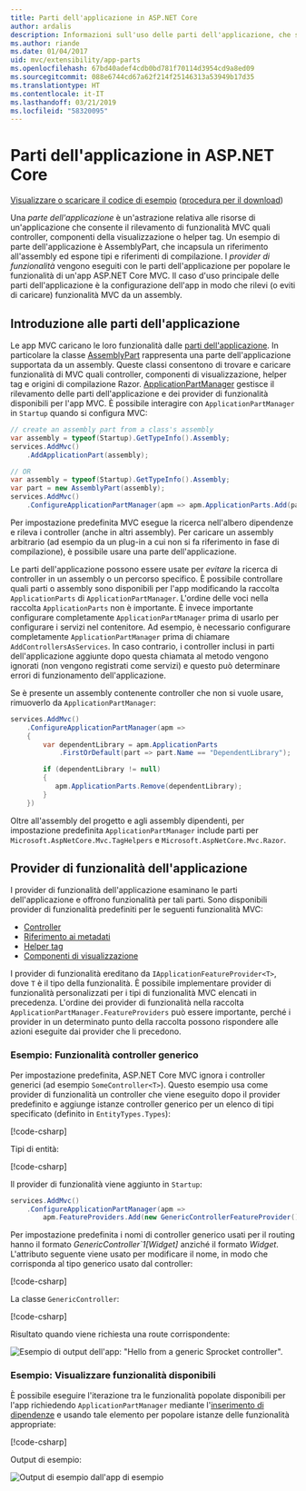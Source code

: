 ```yaml
---
title: Parti dell'applicazione in ASP.NET Core
author: ardalis
description: Informazioni sull'uso delle parti dell'applicazione, che sono astrazioni relative alle risorse di un'app, per rilevare o evitare di caricare funzionalità da un assembly.
ms.author: riande
ms.date: 01/04/2017
uid: mvc/extensibility/app-parts
ms.openlocfilehash: 67bd40adef4cdb0bd781f70114d3954cd9a8ed09
ms.sourcegitcommit: 088e6744cd67a62f214f25146313a53949b17d35
ms.translationtype: HT
ms.contentlocale: it-IT
ms.lasthandoff: 03/21/2019
ms.locfileid: "58320095"
---
```

# <a name="application-parts-in-aspnet-core"></a>Parti dell'applicazione in ASP.NET Core

[Visualizzare o scaricare il codice di esempio](https://github.com/aspnet/Docs/tree/master/aspnetcore/mvc/advanced/app-parts/sample) ([procedura per il download](xref:index#how-to-download-a-sample))

Una *parte dell'applicazione* è un'astrazione relativa alle risorse di un'applicazione che consente il rilevamento di funzionalità MVC quali controller, componenti della visualizzazione o helper tag. Un esempio di parte dell'applicazione è AssemblyPart, che incapsula un riferimento all'assembly ed espone tipi e riferimenti di compilazione. I *provider di funzionalità* vengono eseguiti con le parti dell'applicazione per popolare le funzionalità di un'app ASP.NET Core MVC. Il caso d'uso principale delle parti dell'applicazione è la configurazione dell'app in modo che rilevi (o eviti di caricare) funzionalità MVC da un assembly.

## <a name="introducing-application-parts"></a>Introduzione alle parti dell'applicazione

Le app MVC caricano le loro funzionalità dalle [parti dell'applicazione](/dotnet/api/microsoft.aspnetcore.mvc.applicationparts.applicationpart). In particolare la classe [AssemblyPart](/dotnet/api/microsoft.aspnetcore.mvc.applicationparts.assemblypart#Microsoft_AspNetCore_Mvc_ApplicationParts_AssemblyPart) rappresenta una parte dell'applicazione supportata da un assembly. Queste classi consentono di trovare e caricare funzionalità di MVC quali controller, componenti di visualizzazione, helper tag e origini di compilazione Razor. [ApplicationPartManager](/dotnet/api/microsoft.aspnetcore.mvc.applicationparts.applicationpartmanager) gestisce il rilevamento delle parti dell'applicazione e dei provider di funzionalità disponibili per l'app MVC. È possibile interagire con `ApplicationPartManager` in `Startup` quando si configura MVC:

```csharp
// create an assembly part from a class's assembly
var assembly = typeof(Startup).GetTypeInfo().Assembly;
services.AddMvc()
    .AddApplicationPart(assembly);

// OR
var assembly = typeof(Startup).GetTypeInfo().Assembly;
var part = new AssemblyPart(assembly);
services.AddMvc()
    .ConfigureApplicationPartManager(apm => apm.ApplicationParts.Add(part));
```

Per impostazione predefinita MVC esegue la ricerca nell'albero dipendenze e rileva i controller (anche in altri assembly). Per caricare un assembly arbitrario (ad esempio da un plug-in a cui non si fa riferimento in fase di compilazione), è possibile usare una parte dell'applicazione.

Le parti dell'applicazione possono essere usate per *evitare* la ricerca di controller in un assembly o un percorso specifico. È possibile controllare quali parti o assembly sono disponibili per l'app modificando la raccolta `ApplicationParts` di `ApplicationPartManager`. L'ordine delle voci nella raccolta `ApplicationParts` non è importante. È invece importante configurare completamente `ApplicationPartManager` prima di usarlo per configurare i servizi nel contenitore. Ad esempio, è necessario configurare completamente `ApplicationPartManager` prima di chiamare `AddControllersAsServices`. In caso contrario, i controller inclusi in parti dell'applicazione aggiunte dopo questa chiamata al metodo vengono ignorati (non vengono registrati come servizi) e questo può determinare errori di funzionamento dell'applicazione.

Se è presente un assembly contenente controller che non si vuole usare, rimuoverlo da `ApplicationPartManager`:

```csharp
services.AddMvc()
    .ConfigureApplicationPartManager(apm =>
    {
        var dependentLibrary = apm.ApplicationParts
            .FirstOrDefault(part => part.Name == "DependentLibrary");

        if (dependentLibrary != null)
        {
           apm.ApplicationParts.Remove(dependentLibrary);
        }
    })
```

Oltre all'assembly del progetto e agli assembly dipendenti, per impostazione predefinita `ApplicationPartManager` include parti per `Microsoft.AspNetCore.Mvc.TagHelpers` e `Microsoft.AspNetCore.Mvc.Razor`.

## <a name="application-feature-providers"></a>Provider di funzionalità dell'applicazione

I provider di funzionalità dell'applicazione esaminano le parti dell'applicazione e offrono funzionalità per tali parti. Sono disponibili provider di funzionalità predefiniti per le seguenti funzionalità MVC:

* [Controller](/dotnet/api/microsoft.aspnetcore.mvc.controllers.controllerfeatureprovider)
* [Riferimento ai metadati](/dotnet/api/microsoft.aspnetcore.mvc.razor.compilation.metadatareferencefeatureprovider)
* [Helper tag](/dotnet/api/microsoft.aspnetcore.mvc.razor.taghelpers.taghelperfeatureprovider)
* [Componenti di visualizzazione](/dotnet/api/microsoft.aspnetcore.mvc.viewcomponents.viewcomponentfeatureprovider)

I provider di funzionalità ereditano da `IApplicationFeatureProvider<T>`, dove `T` è il tipo della funzionalità. È possibile implementare provider di funzionalità personalizzati per i tipi di funzionalità MVC elencati in precedenza. L'ordine dei provider di funzionalità nella raccolta `ApplicationPartManager.FeatureProviders` può essere importante, perché i provider in un determinato punto della raccolta possono rispondere alle azioni eseguite dai provider che li precedono.

### <a name="sample-generic-controller-feature"></a>Esempio: Funzionalità controller generico

Per impostazione predefinita, ASP.NET Core MVC ignora i controller generici (ad esempio `SomeController<T>`). Questo esempio usa come provider di funzionalità un controller che viene eseguito dopo il provider predefinito e aggiunge istanze controller generico per un elenco di tipi specificato (definito in `EntityTypes.Types`):

[!code-csharp[](./app-parts/sample/AppPartsSample/GenericControllerFeatureProvider.cs?highlight=13&range=18-36)]

Tipi di entità:

[!code-csharp[](./app-parts/sample/AppPartsSample/Model/EntityTypes.cs?range=6-16)]

Il provider di funzionalità viene aggiunto in `Startup`:

```csharp
services.AddMvc()
    .ConfigureApplicationPartManager(apm => 
        apm.FeatureProviders.Add(new GenericControllerFeatureProvider()));
```

Per impostazione predefinita i nomi di controller generico usati per il routing hanno il formato *GenericController`1[Widget]* anziché il formato *Widget*. L'attributo seguente viene usato per modificare il nome, in modo che corrisponda al tipo generico usato dal controller:

[!code-csharp[](./app-parts/sample/AppPartsSample/GenericControllerNameConvention.cs)]

La classe `GenericController`:

[!code-csharp[](./app-parts/sample/AppPartsSample/GenericController.cs?highlight=5-6)]

Risultato quando viene richiesta una route corrispondente:

![Esempio di output dell'app: "Hello from a generic Sprocket controller".](app-parts/_static/generic-controller.png)

### <a name="sample-display-available-features"></a>Esempio: Visualizzare funzionalità disponibili

È possibile eseguire l'iterazione tra le funzionalità popolate disponibili per l'app richiedendo `ApplicationPartManager` mediante l'[inserimento di dipendenze](../../fundamentals/dependency-injection.md) e usando tale elemento per popolare istanze delle funzionalità appropriate:

[!code-csharp[](./app-parts/sample/AppPartsSample/Controllers/FeaturesController.cs?highlight=16,25-27)]

Output di esempio:

![Output di esempio dall'app di esempio](app-parts/_static/available-features.png)
